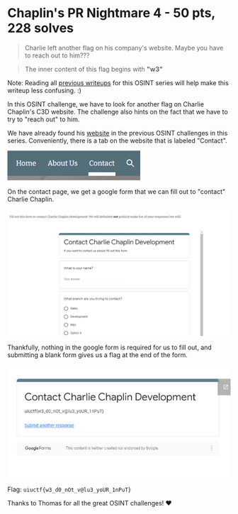 # Chaplin's PR Nightmare 4 - 50 pts, 228 solves
>Charlie left another flag on his company's website. Maybe you have to reach out to him???

>The inner content of this flag begins with **"w3"**
>
Note: Reading all [previous writeups](https://github.com/Eth007/CTF-Writeups/tree/master/UIUCTF%202021) for this OSINT series will help make this writeup less confusing. :)

In this OSINT challenge, we have to look for another flag on Charlie Chaplin's C3D website. The challenge also hints on the fact that we have to try to "reach out" to him.

We have already found his [website](https://www.charliechaplin.dev/contact) in the previous OSINT challenges in this series. Conveniently, there is a tab on the website that is labeled "Contact".

![Contact tab](contact.png)

On the contact page, we get a google form that we can fill out to "contact" Charlie Chaplin.

![Google form](form.png)

Thankfully, nothing in the google form is required for us to fill out, and submitting a blank form gives us a flag at the end of the form.

![Flag](flag.png)

Flag: `uiuctf{w3_d0_nOt_v@lu3_yoUR_1nPuT}`

Thanks to Thomas for all the great OSINT challenges! ♥️ 
